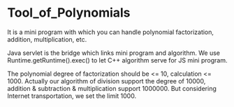 # Tool_of_Polynomials

It is a mini program with which you can handle polynomial factorization, addition, multiplication, etc.

Java servlet is the bridge which links mini program and algorithm. We use Runtime.getRuntime().exec() to let C++ algorithm serve for JS mini program.

The polynomial degree of factorization should be <= 10, calculation <= 1000. Actually our algorithm of division support the degree of 10000, addition & subtraction & multiplication support 1000000. But considering Internet transportation, we set the limit 1000.
